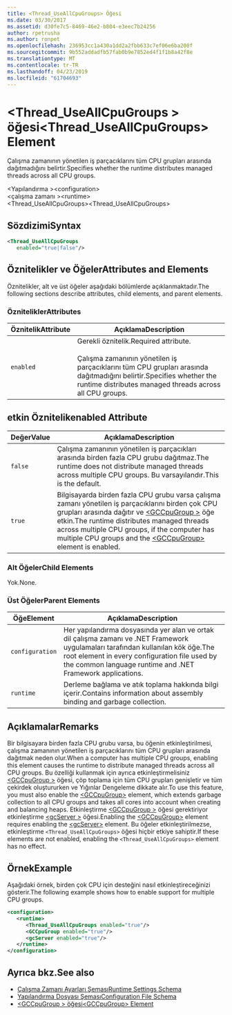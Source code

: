 ```yaml
---
title: <Thread_UseAllCpuGroups> Öğesi
ms.date: 03/30/2017
ms.assetid: d30fe7c5-8469-46e2-b804-e3eec7b24256
author: rpetrusha
ms.author: ronpet
ms.openlocfilehash: 236953cc1a430a1dd2a2fbb633c7ef06e6ba200f
ms.sourcegitcommit: 9b552addadfb57fab0b9e7852ed4f1f1b8a42f8e
ms.translationtype: MT
ms.contentlocale: tr-TR
ms.lasthandoff: 04/23/2019
ms.locfileid: "61704693"
---
```

# <a name="threaduseallcpugroups-element"></a><span data-ttu-id="95be0-102">\<Thread_UseAllCpuGroups > öğesi</span><span class="sxs-lookup"><span data-stu-id="95be0-102">\<Thread_UseAllCpuGroups> Element</span></span>
<span data-ttu-id="95be0-103">Çalışma zamanının yönetilen iş parçacıklarını tüm CPU grupları arasında dağıtmadığını belirtir.</span><span class="sxs-lookup"><span data-stu-id="95be0-103">Specifies whether the runtime distributes managed threads across all CPU groups.</span></span>  
  
 <span data-ttu-id="95be0-104">\<Yapılandırma ></span><span class="sxs-lookup"><span data-stu-id="95be0-104">\<configuration></span></span>  
<span data-ttu-id="95be0-105">\<çalışma zamanı ></span><span class="sxs-lookup"><span data-stu-id="95be0-105">\<runtime></span></span>  
<span data-ttu-id="95be0-106"><Thread_UseAllCpuGroups></span><span class="sxs-lookup"><span data-stu-id="95be0-106"><Thread_UseAllCpuGroups></span></span>  
  
## <a name="syntax"></a><span data-ttu-id="95be0-107">Sözdizimi</span><span class="sxs-lookup"><span data-stu-id="95be0-107">Syntax</span></span>  
  
```xml
<Thread_UseAllCpuGroups    
   enabled="true|false"/>  
```  
  
## <a name="attributes-and-elements"></a><span data-ttu-id="95be0-108">Öznitelikler ve Öğeler</span><span class="sxs-lookup"><span data-stu-id="95be0-108">Attributes and Elements</span></span>  
 <span data-ttu-id="95be0-109">Öznitelikler, alt ve üst öğeler aşağıdaki bölümlerde açıklanmaktadır.</span><span class="sxs-lookup"><span data-stu-id="95be0-109">The following sections describe attributes, child elements, and parent elements.</span></span>  
  
### <a name="attributes"></a><span data-ttu-id="95be0-110">Öznitelikler</span><span class="sxs-lookup"><span data-stu-id="95be0-110">Attributes</span></span>  
  
|<span data-ttu-id="95be0-111">Öznitelik</span><span class="sxs-lookup"><span data-stu-id="95be0-111">Attribute</span></span>|<span data-ttu-id="95be0-112">Açıklama</span><span class="sxs-lookup"><span data-stu-id="95be0-112">Description</span></span>|  
|---------------|-----------------|  
|`enabled`|<span data-ttu-id="95be0-113">Gerekli öznitelik.</span><span class="sxs-lookup"><span data-stu-id="95be0-113">Required attribute.</span></span><br /><br /> <span data-ttu-id="95be0-114">Çalışma zamanının yönetilen iş parçacıklarını tüm CPU grupları arasında dağıtmadığını belirtir.</span><span class="sxs-lookup"><span data-stu-id="95be0-114">Specifies whether the runtime distributes managed threads across all CPU groups.</span></span>|  
  
## <a name="enabled-attribute"></a><span data-ttu-id="95be0-115">etkin Öznitelik</span><span class="sxs-lookup"><span data-stu-id="95be0-115">enabled Attribute</span></span>  
  
|<span data-ttu-id="95be0-116">Değer</span><span class="sxs-lookup"><span data-stu-id="95be0-116">Value</span></span>|<span data-ttu-id="95be0-117">Açıklama</span><span class="sxs-lookup"><span data-stu-id="95be0-117">Description</span></span>|  
|-----------|-----------------|  
|`false`|<span data-ttu-id="95be0-118">Çalışma zamanının yönetilen iş parçacıkları arasında birden fazla CPU grubu dağıtmaz.</span><span class="sxs-lookup"><span data-stu-id="95be0-118">The runtime does not distribute managed threads across multiple CPU groups.</span></span> <span data-ttu-id="95be0-119">Bu varsayılandır.</span><span class="sxs-lookup"><span data-stu-id="95be0-119">This is the default.</span></span>|  
|`true`|<span data-ttu-id="95be0-120">Bilgisayarda birden fazla CPU grubu varsa çalışma zamanı yönetilen iş parçacıklarını birden çok CPU grupları arasında dağıtır ve [ \<GCCpuGroup >](../../../../../docs/framework/configure-apps/file-schema/runtime/gccpugroup-element.md) öğe etkin.</span><span class="sxs-lookup"><span data-stu-id="95be0-120">The runtime distributes managed threads across multiple CPU groups, if the computer has multiple CPU groups and the [\<GCCpuGroup>](../../../../../docs/framework/configure-apps/file-schema/runtime/gccpugroup-element.md) element is enabled.</span></span>|  
  
### <a name="child-elements"></a><span data-ttu-id="95be0-121">Alt Öğeler</span><span class="sxs-lookup"><span data-stu-id="95be0-121">Child Elements</span></span>  
 <span data-ttu-id="95be0-122">Yok.</span><span class="sxs-lookup"><span data-stu-id="95be0-122">None.</span></span>  
  
### <a name="parent-elements"></a><span data-ttu-id="95be0-123">Üst Öğeler</span><span class="sxs-lookup"><span data-stu-id="95be0-123">Parent Elements</span></span>  
  
|<span data-ttu-id="95be0-124">Öğe</span><span class="sxs-lookup"><span data-stu-id="95be0-124">Element</span></span>|<span data-ttu-id="95be0-125">Açıklama</span><span class="sxs-lookup"><span data-stu-id="95be0-125">Description</span></span>|  
|-------------|-----------------|  
|`configuration`|<span data-ttu-id="95be0-126">Her yapılandırma dosyasında yer alan ve ortak dil çalışma zamanı ve .NET Framework uygulamaları tarafından kullanılan kök öğe.</span><span class="sxs-lookup"><span data-stu-id="95be0-126">The root element in every configuration file used by the common language runtime and .NET Framework applications.</span></span>|  
|`runtime`|<span data-ttu-id="95be0-127">Derleme bağlama ve atık toplama hakkında bilgi içerir.</span><span class="sxs-lookup"><span data-stu-id="95be0-127">Contains information about assembly binding and garbage collection.</span></span>|  
  
## <a name="remarks"></a><span data-ttu-id="95be0-128">Açıklamalar</span><span class="sxs-lookup"><span data-stu-id="95be0-128">Remarks</span></span>  
 <span data-ttu-id="95be0-129">Bir bilgisayara birden fazla CPU grubu varsa, bu öğenin etkinleştirilmesi, çalışma zamanının yönetilen iş parçacıklarını tüm CPU grupları arasında dağıtmak neden olur.</span><span class="sxs-lookup"><span data-stu-id="95be0-129">When a computer has multiple CPU groups, enabling this element causes the runtime to distribute managed threads across all CPU groups.</span></span> <span data-ttu-id="95be0-130">Bu özelliği kullanmak için ayrıca etkinleştirmelisiniz [ \<GCCpuGroup >](../../../../../docs/framework/configure-apps/file-schema/runtime/gccpugroup-element.md) öğesi, çöp toplama için tüm CPU grupları genişletir ve tüm çekirdek oluştururken ve Yığınlar Dengeleme dikkate alır.</span><span class="sxs-lookup"><span data-stu-id="95be0-130">To use this feature, you must also enable the [\<GCCpuGroup>](../../../../../docs/framework/configure-apps/file-schema/runtime/gccpugroup-element.md) element, which extends garbage collection to all CPU groups and takes all cores into account when creating and balancing heaps.</span></span> <span data-ttu-id="95be0-131">Etkinleştirme [ \<GCCpuGroup >](../../../../../docs/framework/configure-apps/file-schema/runtime/gccpugroup-element.md) öğesi gerektiriyor etkinleştirme [ \<gcServer >](../../../../../docs/framework/configure-apps/file-schema/runtime/gcserver-element.md) öğesi.</span><span class="sxs-lookup"><span data-stu-id="95be0-131">Enabling the [\<GCCpuGroup>](../../../../../docs/framework/configure-apps/file-schema/runtime/gccpugroup-element.md) element requires enabling the [\<gcServer>](../../../../../docs/framework/configure-apps/file-schema/runtime/gcserver-element.md) element.</span></span> <span data-ttu-id="95be0-132">Bu öğeler etkinleştirilmezse, etkinleştirme `<Thread_UseAllCpuGroups>` öğesi hiçbir etkiye sahiptir.</span><span class="sxs-lookup"><span data-stu-id="95be0-132">If these elements are not enabled, enabling the `<Thread_UseAllCpuGroups>` element has no effect.</span></span>  
  
## <a name="example"></a><span data-ttu-id="95be0-133">Örnek</span><span class="sxs-lookup"><span data-stu-id="95be0-133">Example</span></span>  
 <span data-ttu-id="95be0-134">Aşağıdaki örnek, birden çok CPU için desteğini nasıl etkinleştireceğinizi gösterir.</span><span class="sxs-lookup"><span data-stu-id="95be0-134">The following example shows how to enable support for multiple CPU groups.</span></span>  
  
```xml  
<configuration>  
   <runtime>  
      <Thread_UseAllCpuGroups enabled="true"/>  
      <GCCpuGroup enabled="true"/>  
      <gcServer enabled="true"/>  
   </runtime>  
</configuration>  
```  
  
## <a name="see-also"></a><span data-ttu-id="95be0-135">Ayrıca bkz.</span><span class="sxs-lookup"><span data-stu-id="95be0-135">See also</span></span>

- [<span data-ttu-id="95be0-136">Çalışma Zamanı Ayarları Şeması</span><span class="sxs-lookup"><span data-stu-id="95be0-136">Runtime Settings Schema</span></span>](../../../../../docs/framework/configure-apps/file-schema/runtime/index.md)
- [<span data-ttu-id="95be0-137">Yapılandırma Dosyası Şeması</span><span class="sxs-lookup"><span data-stu-id="95be0-137">Configuration File Schema</span></span>](../../../../../docs/framework/configure-apps/file-schema/index.md)
- [<span data-ttu-id="95be0-138">\<GCCpuGroup > öğesi</span><span class="sxs-lookup"><span data-stu-id="95be0-138">\<GCCpuGroup> Element</span></span>](../../../../../docs/framework/configure-apps/file-schema/runtime/gccpugroup-element.md)
